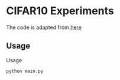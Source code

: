 # CIFAR10 Experiments

The code is adapted from [here](https://github.com/biuyq/CT-GAN)


## Usage

Usage
```
python main.py

```
